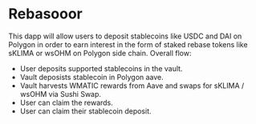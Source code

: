 # Rebasooor

This dapp will allow users to deposit stablecoins like USDC and DAI on Polygon in order to earn interest in the form of staked rebase tokens like sKLIMA or wsOHM on Polygon side chain. Overall flow:
* User deposits supported stablecoins in the vault.
* Vault deposists stablecoin in Polygon aave. 
* Vault harvests WMATIC rewards from Aave and swaps for sKLIMA / wsOHM via Sushi Swap.
* User can claim the rewards.
* User can claim their stablecoin deposit.
